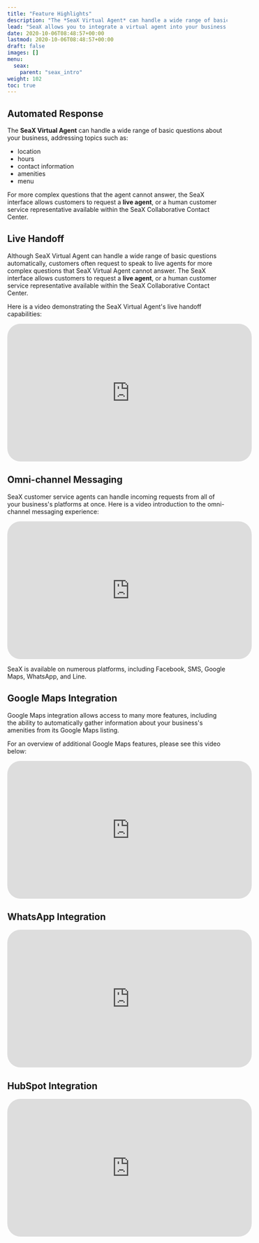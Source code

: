 ```yaml
---
title: "Feature Highlights"
description: "The *SeaX Virtual Agent* can handle a wide range of basic questions about your business, addressing topics"
lead: "SeaX allows you to integrate a virtual agent into your business's website and social media accounts to automatically handle incoming customer requests."
date: 2020-10-06T08:48:57+00:00
lastmod: 2020-10-06T08:48:57+00:00
draft: false
images: []
menu:
  seax:
    parent: "seax_intro"
weight: 102
toc: true
---
```



Automated Response
-------------------

The **SeaX Virtual Agent** can handle a wide range of basic questions about your business, addressing topics such as:

* location
* hours
* contact information
* amenities
* menu

For more complex questions that the agent cannot answer, the SeaX interface allows customers to request a **live agent**, or a human customer service representative available within the SeaX Collaborative Contact Center. 


Live Handoff
-------------------

Although SeaX Virtual Agent can handle a wide range of basic questions automatically, customers often request to speak to live agents for more complex questions that SeaX Virtual Agent cannot answer. The SeaX interface allows customers to request a **live agent**, or a human customer service representative available within the SeaX Collaborative Contact Center.


Here is a video demonstrating the SeaX Virtual Agent's live handoff capabilities:


   <iframe width="560" height="315" src="https://www.youtube.com/embed/j75YPzA0GlI" title="YouTube video player" frameborder="0" allow="accelerometer; autoplay; clipboard-write; encrypted-media; gyroscope; picture-in-picture" allowfullscreen style="border-radius: 30px;"></iframe>

Omni-channel Messaging
-------------------
SeaX customer service agents can handle incoming requests from all of your business's platforms at once. Here is a video introduction to the omni-channel messaging experience:


   <iframe width="560" height="315" src="https://www.youtube.com/embed/usb-RK7sHlA" title="YouTube video player" frameborder="0" allow="accelerometer; autoplay; clipboard-write; encrypted-media; gyroscope; picture-in-picture" allowfullscreen style="border-radius: 30px;"></iframe>


SeaX is available on numerous platforms, including Facebook, SMS, Google Maps, WhatsApp, and Line.


Google Maps Integration
-----------------------

Google Maps integration allows access to many more features, including the ability to automatically gather information about your business's amenities from its Google Maps listing.

For an overview of additional Google Maps features, please see this video below:

   <iframe width="560" height="315" src="https://www.youtube.com/embed/xe2Y9kmRR3M" title="YouTube video player" frameborder="0" allow="accelerometer; autoplay; clipboard-write; encrypted-media; gyroscope; picture-in-picture" allowfullscreen style="border-radius: 30px;"></iframe>


WhatsApp Integration
-------------------

   <iframe width="560" height="315" src="https://www.youtube.com/embed/TzToP_Ka4zM" title="YouTube video player" frameborder="0" allow="accelerometer; autoplay; clipboard-write; encrypted-media; gyroscope; picture-in-picture" allowfullscreen style="border-radius: 30px;"></iframe>


HubSpot Integration
-------------------

   <iframe width="560" height="315" src="https://www.youtube.com/embed/Bth5rMlFf8s" title="YouTube video player" frameborder="0" allow="accelerometer; autoplay; clipboard-write; encrypted-media; gyroscope; picture-in-picture" allowfullscreen style="border-radius: 30px;"></iframe>